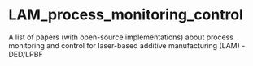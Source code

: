 # LAM_process_monitoring_control
 A list of papers (with open-source implementations) about process monitoring and control for laser-based additive manufacturing (LAM) - DED/LPBF
